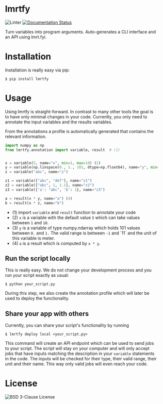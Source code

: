 # lmrtfy

![Linter](https://github.com/lmrtfy/lmrtfy/workflows/linter.yml/badge.svg) [![Documentation Status](https://readthedocs.org/projects/lmrtfy/badge/?version=latest)](https://lmrtfy.readthedocs.io/en/latest/?badge=latest)

Turn variables into program arguments. Auto-generates a CLI interface and an API using lmrt.fyi.

# Installation
Installation is really easy via pip:
```shell
$ pip install lmrtfy
```

# Usage
Using lmrtfy is straight-forward. In contrast to many other tools the goal is to have only minimal
changes in your code. Currently, you only need to annotate the input variables and the results variables.

From the annotations a profile is automatically generated that contains the relevant information.

```python
import numpy as np
from lmrtfy.annotation import variable, result  # (1)


x = variable(5, name="x", min=1, max=10) (2)
y = variable(np.linspace(0., 1., 101, dtype=np.float64), name="y", min=-1., max=11., unit="m") (3)
z = variable("abc", name="z")

z1 = variable(["abc", "def"], name="z1")
z2 = variable(["abc", 1, 1.1], name="z2")
z3 = variable({'a': "abc", 'b': 1}, name="z3")

a = result(x * y, name="a") (4)
b = result(x * z, name="b")
```

* (1) import `variable` and `result` function to annotate your code
* (2) `x` is a variable with the default value `5` which can take values between `1` and `10`.
* (3) `y` is a variable of type numpy.ndarray which holds 101 values between `0.` and `1.` The valid
range is between `-1` and `11´ and the unit of this variable is meter.
* (4) `a` is a result which is computed by `x * y`.

## Run the script locally

This is really easy. We do not change your development process and you run your script exactly as usual:
```shell
$ python your_script.py
```

During this step, we also create the annotation profile which will later be used to deploy the functionality.

## Share your app with others

Currently, you can share your script's functionality by running
```shell
$ lmrtfy deploy local <your_script.py>
```

This command will create an API endpoint which can be used to send jobs to your script. The script will stay
on your computer and will only accept jobs that have inputs matching the description in your `variable` statements
in the code. The inputs will be checked for their type, their valid range, their unit and their name. This
way only valid jobs will even reach your code.


# License
![BSD 3-Clause License](https://github.com/lmrtfy/lmrtfy/blob/main/LICENSE)
